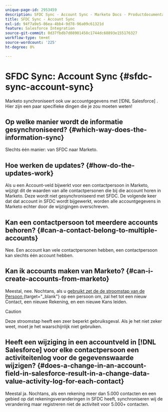```yaml
---
unique-page-id: 2953459
description: SFDC Sync - Account Sync - Marketo Docs - Productdocumentatie
title: SFDC Sync - Account Sync
exl-id: 94f7a9e5-86ea-4bb4-9d78-96a09c61321d
feature: Salesforce Integration
source-git-commit: 0d37fbdb7d08901458c1744dc68893e155176327
workflow-type: tm+mt
source-wordcount: '225'
ht-degree: 0%

---
```


# SFDC Sync: Account Sync {#sfdc-sync-account-sync}

Marketo synchroniseert ook uw accountgegevens met [!DNL Salesforce] . Hier zijn een paar specifieke dingen die je zou moeten weten!

## Op welke manier wordt de informatie gesynchroniseerd? {#which-way-does-the-information-sync}

Slechts één manier: van SFDC naar Marketo.

## Hoe werken de updates? {#how-do-the-updates-work}

Als u een Account-veld bijwerkt voor een contactpersoon in Marketo, wijzigt dit de waarden van alle contactpersonen die bij die account horen in Marketo. Deze wordt niet gesynchroniseerd met SFDC. De volgende keer dat dat account in SFDC wordt bijgewerkt, worden alle accountgegevens in Marketo echter door de wijzigingen overschreven.

## Kan een contactpersoon tot meerdere accounts behoren?  {#can-a-contact-belong-to-multiple-accounts}

Nee. Een account kan vele contactpersonen hebben, een contactpersoon kan slechts één account hebben.

## Kan ik accounts maken van Marketo? {#can-i-create-accounts-from-marketo}

Meestal, nee. Nochtans, als u [ gebruikt zet de de stroomstap van de Persoon ](/help/marketo/product-docs/core-marketo-concepts/smart-campaigns/flow-actions/convert-person.md){target="_blank"} op een persoon om, zal het tot een nieuw Contact, een nieuwe Rekening, en een nieuwe Kans leiden.

>[!CAUTION]
>
>Deze stroomstap heeft een zeer beperkt gebruiksgeval. Als je het niet zeker weet, moet je het waarschijnlijk niet gebruiken.

## Heeft een wijziging in een accountveld in [!DNL Salesforce] voor elke contactpersoon een activiteitenlog voor de gegevenswaarde wijzigen?  {#does-a-change-in-an-account-field-in-salesforce-result-in-a-change-data-value-activity-log-for-each-contact}

Meestal ja. Nochtans, als een rekening meer dan 5.000 contacten en een gebied op dat rekeningsveranderingen in SFDC heeft, synchroniseren wij de verandering maar registreren niet de activiteit voor 5.000+ contacten.
